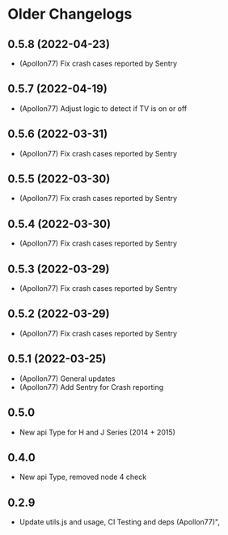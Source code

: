 # Older Changelogs
## 0.5.8 (2022-04-23)
* (Apollon77) Fix crash cases reported by Sentry

## 0.5.7 (2022-04-19)
* (Apollon77) Adjust logic to detect if TV is on or off

## 0.5.6 (2022-03-31)
* (Apollon77) Fix crash cases reported by Sentry

## 0.5.5 (2022-03-30)
* (Apollon77) Fix crash cases reported by Sentry

## 0.5.4 (2022-03-30)
* (Apollon77) Fix crash cases reported by Sentry

## 0.5.3 (2022-03-29)
* (Apollon77) Fix crash cases reported by Sentry

## 0.5.2 (2022-03-29)
* (Apollon77) Fix crash cases reported by Sentry

## 0.5.1 (2022-03-25)
* (Apollon77) General updates
* (Apollon77) Add Sentry for Crash reporting

## 0.5.0
* New api Type for H and J Series (2014 + 2015)

## 0.4.0
* New api Type, removed node 4 check

## 0.2.9
* Update utils.js and usage, CI Testing and deps (Apollon77)",